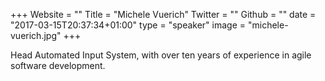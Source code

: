 +++
Website = ""
Title = "Michele Vuerich"
Twitter = ""
Github = ""
date = "2017-03-15T20:37:34+01:00"
type = "speaker"
image = "michele-vuerich.jpg"
+++

Head Automated Input System, with over ten years of experience in agile software development.
